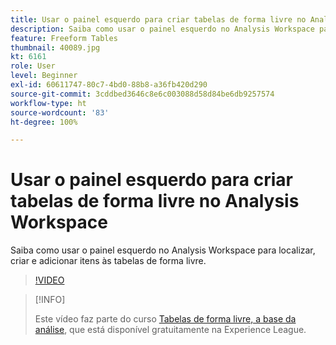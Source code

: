 ```yaml
---
title: Usar o painel esquerdo para criar tabelas de forma livre no Analysis Workspace
description: Saiba como usar o painel esquerdo no Analysis Workspace para localizar, criar e adicionar itens às tabelas de forma livre.
feature: Freeform Tables
thumbnail: 40089.jpg
kt: 6161
role: User
level: Beginner
exl-id: 60611747-80c7-4bd0-88b8-a36fb420d290
source-git-commit: 3cddbed3646c8e6c003088d58d84be6db9257574
workflow-type: ht
source-wordcount: '83'
ht-degree: 100%

---
```


# Usar o painel esquerdo para criar tabelas de forma livre no Analysis Workspace

Saiba como usar o painel esquerdo no Analysis Workspace para localizar, criar e adicionar itens às tabelas de forma livre.

>[!VIDEO](https://video.tv.adobe.com/v/40089/?quality=12&learn=on)

>[!INFO]
>
> Este vídeo faz parte do curso [Tabelas de forma livre, a base da análise](https://experienceleague.adobe.com/?recommended=Analytics-U-1-2020.3&amp;lang=pt-BR), que está disponível gratuitamente na Experience League.
